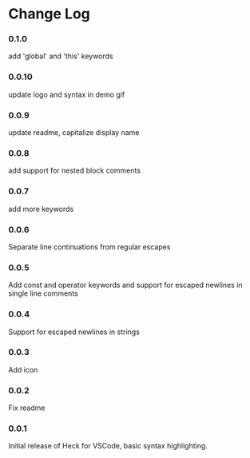 # Change Log

### 0.1.0

add 'global' and 'this' keywords

### 0.0.10

update logo and syntax in demo gif

### 0.0.9

update readme, capitalize display name

### 0.0.8

add support for nested block comments

### 0.0.7

add more keywords

### 0.0.6

Separate line continuations from regular escapes

### 0.0.5

Add const and operator keywords and support for escaped newlines in single line comments

### 0.0.4

Support for escaped newlines in strings

### 0.0.3

Add icon

### 0.0.2

Fix readme

### 0.0.1

Initial release of Heck for VSCode, basic syntax highlighting.